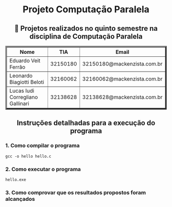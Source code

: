 <!DOCTYPE html>
<html>

<body>
<h1 align="center">Projeto Computação Paralela</h1>
<h2 align="center">🚀 Projetos realizados no quinto semestre na disciplina de Computação Paralela</h2>


<table border="4", style="width:100%", align="center">
    <tr>
        <th>Nome</th>
        <th>TIA</th>
        <th>Email</th>
    </tr>
    <tr>
        <td>Eduardo Veit Ferrão</td>
        <td>32150180</td>
        <td>32150180@mackenzista.com.br</td>
    </tr>
    <tr>
        <td>Leonardo Biagiotti Beloti</td>
        <td>32160062</td>
        <td>32160062@mackenzista.com.br</td>
    </tr>
    <tr>
        <td>Lucas Iudi Corregliano Gallinari</td>
        <td>32138628</td>
        <td>32138628@mackenzista.com.br</td>
    </tr>
</table>

<h2 align="center">Instruções detalhadas para a execução do programa</h2>

<h3> 1. Como compilar o programa</h3>

```
gcc -o hello hello.c
```

<h3> 2. Como executar o programa</h3>

```
hello.exe
```

<h3> 3. Como comprovar que os resultados propostos foram alcançados</h3>


</body>
</html>
